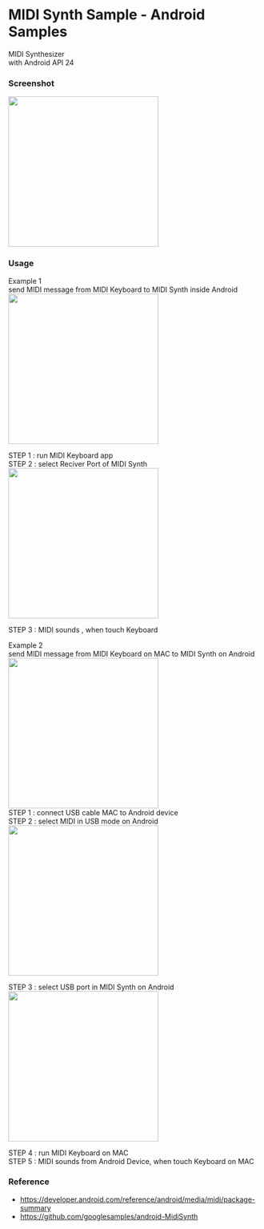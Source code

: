 MIDI Synth Sample  - Android Samples
===============

MIDI Synthesizer <br/>
with Android API 24  <br/>

### Screenshot <br/>
<image src="https://raw.githubusercontent.com/ohwada/Android_Samples/master/MidiSynthSample/screenshot/screenshot_imidi_synth_main.png" width="300" /><br/>

### Usage <br/>
Example 1  <br/>
send MIDI message from MIDI Keyboard to MIDI Synth  inside Android <br/>
<image  src="https://raw.githubusercontent.com/ohwada/Android_Samples/master/MidiSynthSample/screenshot/android_midi_keyboard_to_synth.png" width="300" /><br/>

STEP 1 : run MIDI Keyboard app <br/>
STEP 2 : select Reciver Port of MIDI Synth<br/>
<image src="https://raw.githubusercontent.com/ohwada/Android_Samples/master/MidiSynthSample/screenshot/screenshot_midi_keyboard_port.png" width="300" /><br/>

STEP 3 : MIDI sounds , when touch Keyboard <br/>

Example 2  <br/>
send MIDI message from MIDI Keyboard on MAC to MIDI Synth on Android <br/>
<image  src="https://raw.githubusercontent.com/ohwada/Android_Samples/master/MidiSynthSample/screenshot/screenmidi_mac_to_android.png" width="300" /><br/>
STEP 1 : connect USB cable MAC to Android device <br/>
STEP 2 : select MIDI in USB mode  on Android <br/>
<image src="https://raw.githubusercontent.com/ohwada/Android_Samples/master/MidiSynthSample/screenshot/screenshot_imidi_synth_usb_mode.png" width="300" /><br/>

STEP 3 : select USB port in MIDI Synth on Android <br/>
<image src="https://raw.githubusercontent.com/ohwada/Android_Samples/master/MidiSynthSample/screenshot/screenshot_imidi_synth_usb_usb_port.png" width="300" /><br/>

STEP 4 : run  MIDI Keyboard on MAC <br/>
STEP 5 : MIDI sounds from Android Device, when touch Keyboard on MAC <br/>

### Reference <br/>
* https://developer.android.com/reference/android/media/midi/package-summary
* https://github.com/googlesamples/android-MidiSynth

